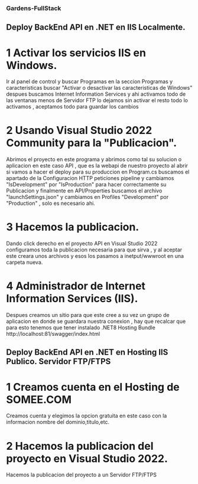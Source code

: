 ### Gardens-FullStack

## Deploy BackEnd API en .NET en IIS Localmente.

# 1 Activar los servicios IIS en Windows.
Ir al panel de control y buscar Programas en la seccion Programas y caracteristicas buscar "Activar o desactivar las caracteristicas de Windows"
despues buscamos Internet Information Services y ahi activamos todo de las ventanas menos de Servidor FTP lo dejamos sin activar el resto todo lo activamos
, aceptamos todo para guardar los cambios

# 2 Usando Visual Studio 2022 Community para la "Publicacion".
Abrimos el proyecto en este programa y abrimos como tal su solucion o aplicacion en este caso API , que es la webapi de nuestro proyecto
al abrir si vamos a hacer el deploy para su produccion en Program.cs buscamos el apartado de la Configuracion HTTP peticiones pipeline y cambiamos "IsDevelopment" 
por "IsProduction" para hacer correctamente su Publicacion y finalmente en API/Properties buscamos el archivo "launchSettings.json" y cambiamos en Profiles "Development" por "Production"
, solo es necesario ahi.

# 3 Hacemos la publicacion.
Dando click derecho en el proyecto API en Visual Studio 2022 configuramos toda la publicacion necesaria para que sirva , y al aceptar este creara unos archivos 
y esos los pasamos a inetput/wwwroot en una carpeta nueva.

# 4 Administrador de Internet Information Services (IIS).
Despues creamos un sitio para que este cree a su vez un grupo  de aplicacion en donde se guardara nuestra conexion , hay que recalcar que para esto tenemos que tener instalado 
.NET8 Hosting Bundle 
http://localhost:81/swagger/index.html

## Deploy BackEnd API en .NET en Hosting IIS Publico. Servidor FTP/FTPS 
# 1 Creamos cuenta en el Hosting de SOMEE.COM
Creamos cuenta y elegimos la opcion gratuita en este caso con la informacion nombre del dominio,titulo,etc.

# 2 Hacemos la publicacion del proyecto en Visual Studio 2022.
Hacemos la publicacion del proyecto a un Servidor FTP/FTPS 
